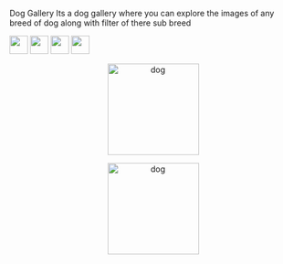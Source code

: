 Dog Gallery
Its a dog gallery where you can explore the images of any breed of dog along with filter of there sub breed

<img src="https://github.com/alrra/browser-logos/raw/master/src/edge/edge_256x256.png" width=32px> <img src="https://github.com/alrra/browser-logos/raw/master/src/firefox/firefox_256x256.png" width=32px> <img src="https://github.com/alrra/browser-logos/raw/master/src/safari/safari_256x256.png" width=32px> <img src="https://github.com/alrra/browser-logos/raw/master/src/opera/opera_256x256.png" width=32px>


<p align=center><img src="https://i.ibb.co/k6rR5gh/dog.png" alt="dog" border="0" width=160px></p>
<p align=center><img src=""https://i.ibb.co/WpvKh6p/dog.png" alt="dog" border="0" width=160px></p>

